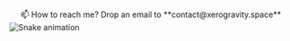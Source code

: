<div align="center">📫 How to reach me? Drop an email to **contact@xerogravity.space**</div>

<img src="https://raw.githubusercontent.com/astroengineer/astroengineer/output/github-contribution-grid-snake-dark.svg?palette=github-dark" alt="Snake animation"/>
